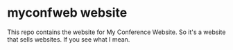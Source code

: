 # myconfweb website

This repo contains the website for My Conference Website. So it's a website that sells websites. If you see what I mean.
